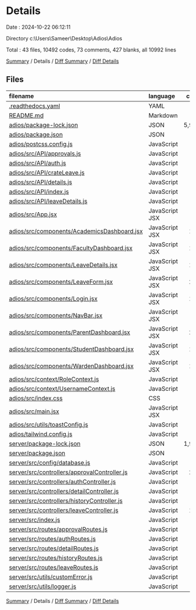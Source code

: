 # Details

Date : 2024-10-22 06:12:11

Directory c:\\Users\\Sameer\\Desktop\\Adios\\Adios

Total : 43 files,  10492 codes, 73 comments, 427 blanks, all 10992 lines

[Summary](results.md) / Details / [Diff Summary](diff.md) / [Diff Details](diff-details.md)

## Files
| filename | language | code | comment | blank | total |
| :--- | :--- | ---: | ---: | ---: | ---: |
| [.readthedocs.yaml](/.readthedocs.yaml) | YAML | 7 | 23 | 6 | 36 |
| [README.md](/README.md) | Markdown | 76 | 0 | 32 | 108 |
| [adios/package-lock.json](/adios/package-lock.json) | JSON | 5,941 | 0 | 2 | 5,943 |
| [adios/package.json](/adios/package.json) | JSON | 40 | 0 | 2 | 42 |
| [adios/postcss.config.js](/adios/postcss.config.js) | JavaScript | 6 | 0 | 1 | 7 |
| [adios/src/API/approvals.js](/adios/src/API/approvals.js) | JavaScript | 47 | 1 | 7 | 55 |
| [adios/src/API/auth.js](/adios/src/API/auth.js) | JavaScript | 56 | 0 | 6 | 62 |
| [adios/src/API/crateLeave.js](/adios/src/API/crateLeave.js) | JavaScript | 16 | 0 | 4 | 20 |
| [adios/src/API/details.js](/adios/src/API/details.js) | JavaScript | 82 | 8 | 13 | 103 |
| [adios/src/API/index.js](/adios/src/API/index.js) | JavaScript | 8 | 2 | 2 | 12 |
| [adios/src/API/leaveDetails.js](/adios/src/API/leaveDetails.js) | JavaScript | 16 | 0 | 2 | 18 |
| [adios/src/App.jsx](/adios/src/App.jsx) | JavaScript JSX | 41 | 0 | 4 | 45 |
| [adios/src/components/AcademicsDashboard.jsx](/adios/src/components/AcademicsDashboard.jsx) | JavaScript JSX | 153 | 1 | 17 | 171 |
| [adios/src/components/FacultyDashboard.jsx](/adios/src/components/FacultyDashboard.jsx) | JavaScript JSX | 151 | 1 | 17 | 169 |
| [adios/src/components/LeaveDetails.jsx](/adios/src/components/LeaveDetails.jsx) | JavaScript JSX | 178 | 3 | 15 | 196 |
| [adios/src/components/LeaveForm.jsx](/adios/src/components/LeaveForm.jsx) | JavaScript JSX | 212 | 3 | 28 | 243 |
| [adios/src/components/Login.jsx](/adios/src/components/Login.jsx) | JavaScript JSX | 144 | 1 | 14 | 159 |
| [adios/src/components/NavBar.jsx](/adios/src/components/NavBar.jsx) | JavaScript JSX | 12 | 0 | 2 | 14 |
| [adios/src/components/ParentDashboard.jsx](/adios/src/components/ParentDashboard.jsx) | JavaScript JSX | 260 | 1 | 22 | 283 |
| [adios/src/components/StudentDashboard.jsx](/adios/src/components/StudentDashboard.jsx) | JavaScript JSX | 190 | 1 | 19 | 210 |
| [adios/src/components/WardenDashboard.jsx](/adios/src/components/WardenDashboard.jsx) | JavaScript JSX | 154 | 1 | 17 | 172 |
| [adios/src/context/RoleContext.js](/adios/src/context/RoleContext.js) | JavaScript | 2 | 0 | 1 | 3 |
| [adios/src/context/UsernameContext.js](/adios/src/context/UsernameContext.js) | JavaScript | 2 | 0 | 1 | 3 |
| [adios/src/index.css](/adios/src/index.css) | CSS | 59 | 0 | 11 | 70 |
| [adios/src/main.jsx](/adios/src/main.jsx) | JavaScript JSX | 9 | 0 | 2 | 11 |
| [adios/src/utils/toastConfig.js](/adios/src/utils/toastConfig.js) | JavaScript | 16 | 0 | 5 | 21 |
| [adios/tailwind.config.js](/adios/tailwind.config.js) | JavaScript | 9 | 2 | 3 | 14 |
| [server/package-lock.json](/server/package-lock.json) | JSON | 1,947 | 0 | 1 | 1,948 |
| [server/package.json](/server/package.json) | JSON | 21 | 0 | 1 | 22 |
| [server/src/config/database.js](/server/src/config/database.js) | JavaScript | 5 | 0 | 2 | 7 |
| [server/src/controllers/approvalController.js](/server/src/controllers/approvalController.js) | JavaScript | 287 | 1 | 50 | 338 |
| [server/src/controllers/authController.js](/server/src/controllers/authController.js) | JavaScript | 72 | 1 | 18 | 91 |
| [server/src/controllers/detailController.js](/server/src/controllers/detailController.js) | JavaScript | 82 | 0 | 20 | 102 |
| [server/src/controllers/historyController.js](/server/src/controllers/historyController.js) | JavaScript | 0 | 0 | 1 | 1 |
| [server/src/controllers/leaveController.js](/server/src/controllers/leaveController.js) | JavaScript | 119 | 7 | 39 | 165 |
| [server/src/index.js](/server/src/index.js) | JavaScript | 26 | 3 | 4 | 33 |
| [server/src/routes/approvalRoutes.js](/server/src/routes/approvalRoutes.js) | JavaScript | 14 | 0 | 13 | 27 |
| [server/src/routes/authRoutes.js](/server/src/routes/authRoutes.js) | JavaScript | 7 | 0 | 3 | 10 |
| [server/src/routes/detailRoutes.js](/server/src/routes/detailRoutes.js) | JavaScript | 6 | 2 | 2 | 10 |
| [server/src/routes/historyRoutes.js](/server/src/routes/historyRoutes.js) | JavaScript | 0 | 11 | 7 | 18 |
| [server/src/routes/leaveRoutes.js](/server/src/routes/leaveRoutes.js) | JavaScript | 7 | 0 | 7 | 14 |
| [server/src/utils/customError.js](/server/src/utils/customError.js) | JavaScript | 8 | 0 | 2 | 10 |
| [server/src/utils/logger.js](/server/src/utils/logger.js) | JavaScript | 4 | 0 | 2 | 6 |

[Summary](results.md) / Details / [Diff Summary](diff.md) / [Diff Details](diff-details.md)